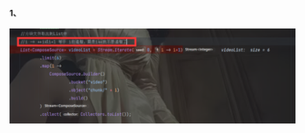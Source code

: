 #### 1、

<img src="pages/image-20230515150501006.png" alt="image-20230515150501006" style="zoom:80%;" />